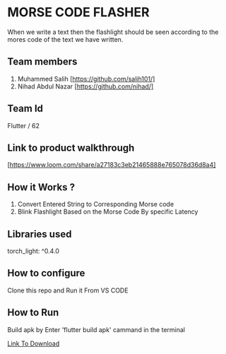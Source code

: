 # MORSE CODE FLASHER

When we write a text then the flashlight should be seen according to the mores code of the text we have written.

## Team members
1. Muhammed Salih [https://github.com/salih101/]
2. Nihad Abdul Nazar [https://github.com/nihad/]

## Team Id
Flutter / 62

## Link to product walkthrough
[https://www.loom.com/share/a27183c3eb21465888e765078d36d8a4]

## How it Works ?
1. Convert Entered String to Corresponding Morse code
2. Blink Flashlight Based on the Morse Code By specific Latency

## Libraries used
torch_light: ^0.4.0

## How to configure
Clone this repo and Run it From VS CODE

## How to Run
Build apk by Enter 'flutter build apk' cammand in the terminal

[Link To Download](https://github.com/salih101/Morse-code-flasher-app)
